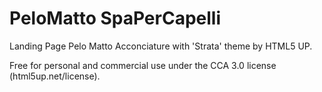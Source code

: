 # PeloMatto SpaPerCapelli

Landing Page Pelo Matto Acconciature with 'Strata' theme by HTML5 UP.

Free for personal and commercial use under the CCA 3.0 license (html5up.net/license).


